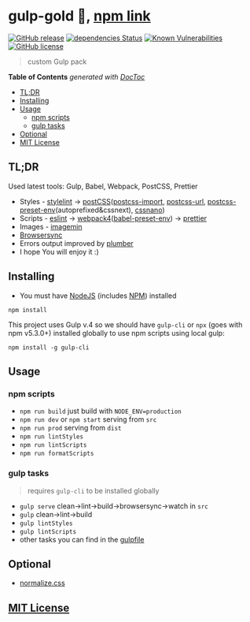 # gulp-gold :wrench:, [npm link](https://www.npmjs.org/package/gulp-gold)

[![GitHub release](https://img.shields.io/github/release/arturparkhisenko/gulp-gold.svg)](https://github.com/arturparkhisenko/gulp-gold/releases) [![dependencies Status](https://david-dm.org/arturparkhisenko/gulp-gold/dev-status.svg)](https://david-dm.org/arturparkhisenko/gulp-gold?type=dev) [![Known Vulnerabilities](https://snyk.io/test/github/arturparkhisenko/gulp-gold/badge.svg)](https://snyk.io/test/github/arturparkhisenko/gulp-gold) [![GitHub license](https://img.shields.io/github/license/arturparkhisenko/gulp-gold.svg)](https://github.com/arturparkhisenko/gulp-gold/blob/master/LICENSE.md)

> custom Gulp pack

<!-- START doctoc generated TOC please keep comment here to allow auto update -->
<!-- DON'T EDIT THIS SECTION, INSTEAD RE-RUN doctoc TO UPDATE -->
**Table of Contents**  *generated with [DocToc](https://github.com/thlorenz/doctoc)*

- [TL;DR](#tldr)
- [Installing](#installing)
- [Usage](#usage)
  - [npm scripts](#npm-scripts)
  - [gulp tasks](#gulp-tasks)
- [Optional](#optional)
- [MIT License](#mit-license)

<!-- END doctoc generated TOC please keep comment here to allow auto update -->

## TL;DR

Used latest tools: Gulp, Babel, Webpack, PostCSS, Prettier

- Styles - [stylelint](https://stylelint.io/) -> [postCSS](https://postcss.org/)([postcss-import](https://www.npmjs.com/package/postcss-import), [postcss-url](https://www.npmjs.com/package/postcss-url), [postcss-preset-env](https://www.npmjs.com/package/postcss-preset-env)(autoprefixed&cssnext), [cssnano](https://www.npmjs.com/package/cssnano))
- Scripts - [eslint](https://www.npmjs.com/package/eslint) -> [webpack4](https://webpack.js.org)([babel-preset-env](https://www.npmjs.com/package/@babel/preset-env)) -> [prettier](https://prettier.io/)
- Images - [imagemin](https://www.npmjs.com/package/gulp-imagemin)
- [Browsersync](https://www.browsersync.io/)
- Errors output improved by [plumber](https://www.npmjs.com/package/gulp-plumber)
- I hope You will enjoy it :)

## Installing

- You must have [NodeJS](https://nodejs.org/) (includes [NPM](https://www.npmjs.com/)) installed

```shell
npm install
```

This project uses Gulp v.4 so we should have `gulp-cli` or `npx` (goes with npm v5.3.0+) installed globally to use npm scripts using local gulp:

```shell
npm install -g gulp-cli
```

## Usage

### npm scripts

- `npm run build` just build with `NODE_ENV=production`
- `npm run dev` or `npm start` serving from `src`
- `npm run prod` serving from `dist`
- `npm run lintStyles`
- `npm run lintScripts`
- `npm run formatScripts`

### gulp tasks

> requires `gulp-cli` to be installed globally

- `gulp serve` clean->lint->build->browsersync->watch in `src`
- `gulp` clean->lint->build
- `gulp lintStyles`
- `gulp lintScripts`
- other tasks you can find in the [gulpfile](gulpfile.js)

## Optional

- [normalize.css](https://github.com/necolas/normalize.css)

## [MIT License](LICENSE.md)
